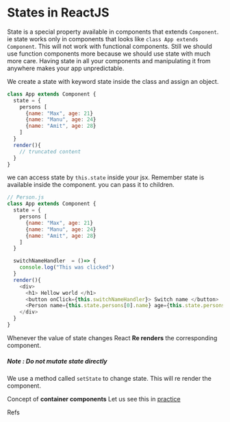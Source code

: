 # States in ReactJS

State is a special property available in components that extends `Component`. ie state works only in components that looks like `class App extends Component`. This will not work with functional components. Still we should use function components more because we should use state with much more care. Having state in all your components and manipulating it from anywhere makes your app unpredictable.

We create a state with keyword state inside the class and assign an object.

```javascript
class App extends Component {
  state = {
    persons [
      {name: "Max", age: 21}
      {name: "Manu", age: 24}
      {name: "Amit", age: 28}
    ]
  }
  render(){
    // truncated content
  }
}
```

we can access state by `this.state` inside your jsx. Remember state is available inside the component. you can pass it to children.

```javascript
// Person.js
class App extends Component {
  state = {
    persons [
      {name: "Max", age: 21}
      {name: "Manu", age: 24}
      {name: "Amit", age: 28}
    ]
  }

  switchNameHandler  = ()=> {
    console.log("This was clicked")
  }
  render(){
    <div>
      <h1> Hellow world </h1>
      <button onClick={this.switchNameHandler}> Switch name </button>
      <Person name={this.state.persons[0].name} age={this.state.persons[1].age}/>
    </div>
  }
}
```


Whenever the value of state changes React **Re renders** the corresponding component. 

##### Note : Do not mutate state directly

We use a method called `setState` to change state. This will re render the component.

Concept of **container components**
Let us see this in [practice](https://codesandbox.io/s/5zzy5n761n)

Refs